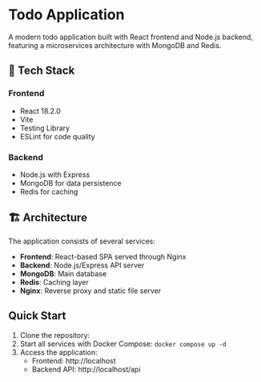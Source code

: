 # Todo Application

A modern todo application built with React frontend and Node.js backend, featuring a microservices architecture with MongoDB and Redis.

## 🚀 Tech Stack

### Frontend
- React 18.2.0
- Vite
- Testing Library
- ESLint for code quality

### Backend
- Node.js with Express
- MongoDB for data persistence
- Redis for caching

## 🏗️ Architecture

The application consists of several services:

- **Frontend**: React-based SPA served through Nginx
- **Backend**: Node.js/Express API server
- **MongoDB**: Main database
- **Redis**: Caching layer
- **Nginx**: Reverse proxy and static file server

## Quick Start

1. Clone the repository:
2. Start all services with Docker Compose:
```docker compose up -d```
3. Access the application:
    - Frontend: http://localhost
    - Backend API: http://localhost/api






